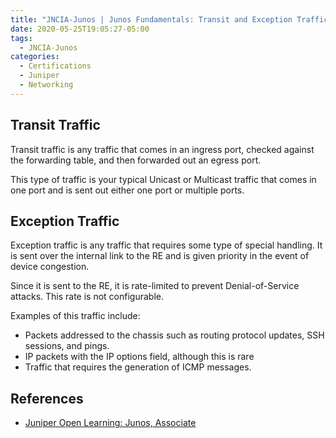 ```yaml
---
title: "JNCIA-Junos | Junos Fundamentals: Transit and Exception Traffic"
date: 2020-05-25T19:05:27-05:00
tags:
  - JNCIA-Junos
categories:
  - Certifications
  - Juniper
  - Networking
---
```

## Transit Traffic
Transit traffic is any traffic that comes in an ingress port, checked against the forwarding table, and then forwarded out an egress port.

This type of traffic is your typical Unicast or Multicast traffic that comes in one port and is sent out either one port or multiple ports.

## Exception Traffic
Exception traffic is any traffic that requires some type of special handling. It is sent over the internal link to the RE and is given priority in the event of device congestion.

Since it is sent to the RE, it is rate-limited to prevent Denial-of-Service attacks. This rate is not configurable. 

Examples of this traffic include:

  * Packets addressed to the chassis such as routing protocol updates, SSH sessions, and pings.
  * IP packets with the IP options field, although this is rare
  * Traffic that requires the generation of ICMP messages.

## References
  * [Juniper Open Learning: Junos, Associate](https://cloud.contentraven.com/junosgenius/learningpath-detail/1004/3/0/1)